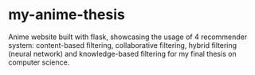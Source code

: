 # my-anime-thesis
Anime website built with flask, showcasing the usage of 4 recommender system: content-based filtering, collaborative filtering, hybrid filtering (neural network) and knowledge-based filtering for my final thesis on computer science.
